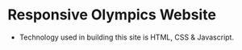# Responsive Olympics Website

- Technology used in building this site is HTML, CSS & Javascript.
  
